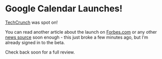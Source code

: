 Google Calendar Launches!
=========================================

[TechCrunch](http://www.techcrunch.com/) was spot on!

You can read another article about the launch on [Forbes.com](http://www.forbes.com/technology/feeds/ap/2006/04/13/ap2667850.html) or any other [news source](http://news.google.com/) soon enough - this just broke a few minutes ago, but I'm already signed in to the beta.

Check back soon for a full review.
